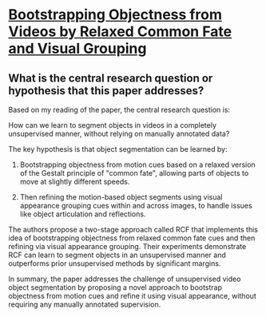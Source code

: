 # [Bootstrapping Objectness from Videos by Relaxed Common Fate and Visual   Grouping](https://arxiv.org/abs/2304.08025)

## What is the central research question or hypothesis that this paper addresses?

 Based on my reading of the paper, the central research question is: 

How can we learn to segment objects in videos in a completely unsupervised manner, without relying on manually annotated data?

The key hypothesis is that object segmentation can be learned by:

1) Bootstrapping objectness from motion cues based on a relaxed version of the Gestalt principle of "common fate", allowing parts of objects to move at slightly different speeds. 

2) Then refining the motion-based object segments using visual appearance grouping cues within and across images, to handle issues like object articulation and reflections.

The authors propose a two-stage approach called RCF that implements this idea of bootstrapping objectness from relaxed common fate cues and then refining via visual appearance grouping. Their experiments demonstrate RCF can learn to segment objects in an unsupervised manner and outperforms prior unsupervised methods by significant margins.

In summary, the paper addresses the challenge of unsupervised video object segmentation by proposing a novel approach to bootstrap objectness from motion cues and refine it using visual appearance, without requiring any manually annotated supervision.
